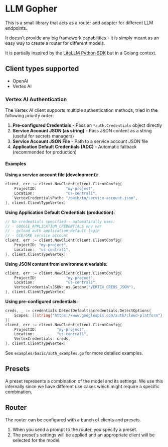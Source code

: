 # LLM Gopher

This is a small library that acts as a router and adapter for different LLM endpoints.

It doesn't provide any big framework capabilities - it is simply meant as an easy way to create a router for different models.

It is partially inspired by the [LiteLLM Python SDK](https://github.com/BerriAI/litellm) but in a Golang context.

## Client types supported

- OpenAI
- Vertex AI

### Vertex AI Authentication

The Vertex AI client supports multiple authentication methods, tried in the following priority order:

1. **Pre-configured Credentials** - Pass an `*auth.Credentials` object directly
2. **Service Account JSON (as string)** - Pass JSON content as a string (useful for secrets managers)
3. **Service Account JSON File** - Path to a service account JSON file
4. **Application Default Credentials (ADC)** - Automatic fallback (recommended for production)

#### Examples

**Using a service account file (development):**

```go
client, err := client.NewClient(client.ClientConfig{
    ProjectID:             "my-project",
    Location:              "us-central1",
    VertexCredentialsPath: "/path/to/service-account.json",
}, client.ClientTypeVertex)
```

**Using Application Default Credentials (production):**

```go
// No credentials specified - automatically uses:
// - GOOGLE_APPLICATION_CREDENTIALS env var
// - gcloud auth application-default login
// - GCE/GKE service account
client, err := client.NewClient(client.ClientConfig{
    ProjectID: "my-project",
    Location:  "us-central1",
}, client.ClientTypeVertex)
```

**Using JSON content from environment variable:**

```go
client, err := client.NewClient(client.ClientConfig{
    ProjectID:             "my-project",
    Location:              "us-central1",
    VertexCredentialsJSON: os.Getenv("VERTEX_CREDS_JSON"),
}, client.ClientTypeVertex)
```

**Using pre-configured credentials:**

```go
creds, _ := credentials.DetectDefault(&credentials.DetectOptions{
    Scopes: []string{"https://www.googleapis.com/auth/cloud-platform"},
})
client, err := client.NewClient(client.ClientConfig{
    ProjectID:         "my-project",
    Location:          "us-central1",
    VertexCredentials: creds,
}, client.ClientTypeVertex)
```

See `examples/basic/auth_examples.go` for more detailed examples.

## Presets

A preset represents a combination of the model and its settings.
We use this internally since we have different use cases which might require a specific combination.

## Router

The router can be configured with a bunch of clients and presets.

1. When you send a prompt to the router, you specify a preset.
2. The preset's settings will be applied and an appropriate client will be selected for the model.
